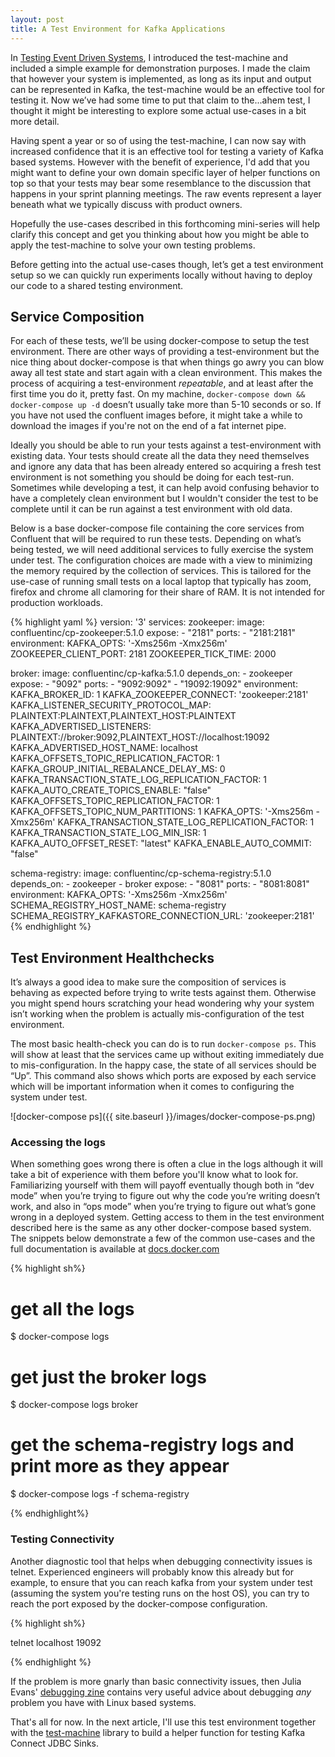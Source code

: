 ```yaml
---
layout: post
title: A Test Environment for Kafka Applications
---
```


In [Testing Event Driven Systems](https://www.confluent.io/blog/testing-event-driven-systems),
I introduced the test-machine and included a simple example for
demonstration purposes. I made the claim that however your system is
implemented, as long as its input and output can be represented in
Kafka, the test-machine would be an effective tool for testing it. Now
we’ve had some time to put that claim to the...ahem test, I thought
it might be interesting to explore some actual use-cases in a bit more
detail.

Having spent a year or so of using the test-machine, I can now say
with increased confidence that it is an effective tool for
testing a variety of Kafka based systems. However with the benefit of
experience, I'd add that you might want to define your own domain
specific layer of helper functions on top so that your tests may bear
some resemblance to the discussion that happens in your sprint
planning meetings. The raw events represent a layer beneath what we
typically discuss with product owners.

Hopefully the use-cases described in this forthcoming mini-series
will help clarify this concept and get you thinking about
how you might be able to apply the test-machine to solve your own
testing problems.

Before getting into the actual use-cases though, let’s get a test environment
setup so we can quickly run experiments locally without having to deploy
our code to a shared testing environment.

## Service Composition

For each of these tests, we’ll be using docker-compose to setup the
test environment. There are other ways of providing a test-environment
but the nice thing about docker-compose is that when things go awry
you can blow away all test state and start again with a clean
environment. This makes the process of acquiring a test-environment
*repeatable*, and at least after the first time you do it, pretty
fast. On my machine, `docker-compose down && docker-compose up -d`
doesn’t usually take more than 5-10 seconds or so. If you have not
used the confluent images before, it might take a while to download
the images if you're not on the end of a fat internet pipe.

Ideally you should be able to run your tests against a
test-environment with existing data. Your tests should create all the
data they need themselves and ignore any data that has been already
entered so acquiring a fresh test environment is not something you
should be doing for each test-run. Sometimes while developing a test,
it can help avoid confusing behavior to have a completely clean environment
but I wouldn't consider the test to be complete until it can be run
against a test environment with old data.

Below is a base docker-compose file containing the core services from
Confluent that will be required to run these tests. Depending on what’s being
tested, we will need additional services to fully exercise the system
under test. The configuration choices are made with a view to minimizing
the memory required by the collection of services. This is tailored
for the use-case of running small tests on a local laptop that
typically has zoom, firefox and chrome all clamoring for their share
of RAM. It is not intended for production workloads.

{% highlight yaml %}
version: '3'
services:
  zookeeper:
    image: confluentinc/cp-zookeeper:5.1.0
    expose:
      - "2181"
    ports:
      - "2181:2181"
    environment:
      KAFKA_OPTS: '-Xms256m -Xmx256m'
      ZOOKEEPER_CLIENT_PORT: 2181
      ZOOKEEPER_TICK_TIME: 2000

  broker:
    image: confluentinc/cp-kafka:5.1.0
    depends_on:
      - zookeeper
    expose:
      - "9092"
    ports:
      - "9092:9092"
      - "19092:19092"
    environment:
      KAFKA_BROKER_ID: 1
      KAFKA_ZOOKEEPER_CONNECT: 'zookeeper:2181'
      KAFKA_LISTENER_SECURITY_PROTOCOL_MAP: PLAINTEXT:PLAINTEXT,PLAINTEXT_HOST:PLAINTEXT
      KAFKA_ADVERTISED_LISTENERS: PLAINTEXT://broker:9092,PLAINTEXT_HOST://localhost:19092
      KAFKA_ADVERTISED_HOST_NAME: localhost
      KAFKA_OFFSETS_TOPIC_REPLICATION_FACTOR: 1
      KAFKA_GROUP_INITIAL_REBALANCE_DELAY_MS: 0
      KAFKA_TRANSACTION_STATE_LOG_REPLICATION_FACTOR: 1
      KAFKA_AUTO_CREATE_TOPICS_ENABLE: "false"
      KAFKA_OFFSETS_TOPIC_REPLICATION_FACTOR: 1
      KAFKA_OFFSETS_TOPIC_NUM_PARTITIONS: 1
      KAFKA_OPTS: '-Xms256m -Xmx256m'
      KAFKA_TRANSACTION_STATE_LOG_REPLICATION_FACTOR: 1
      KAFKA_TRANSACTION_STATE_LOG_MIN_ISR: 1
      KAFKA_AUTO_OFFSET_RESET: "latest"
      KAFKA_ENABLE_AUTO_COMMIT: "false"

  schema-registry:
    image: confluentinc/cp-schema-registry:5.1.0
    depends_on:
      - zookeeper
      - broker
    expose:
      - "8081"
    ports:
      - "8081:8081"
    environment:
      KAFKA_OPTS: '-Xms256m -Xmx256m'
      SCHEMA_REGISTRY_HOST_NAME: schema-registry
      SCHEMA_REGISTRY_KAFKASTORE_CONNECTION_URL: 'zookeeper:2181'
{% endhighlight %}

## Test Environment Healthchecks

It’s always a good idea to make sure the composition of services is
behaving as expected before trying to write tests against
them. Otherwise you might spend hours scratching your head wondering
why your system isn’t working when the problem is actually
mis-configuration of the test environment.

The most basic health-check you can do is to run `docker-compose ps`. This
will show at least that the services came up without exiting
immediately due to mis-configuration. In the happy case, the state of
all services should be “Up”. This command also shows which ports are
exposed by each service which will be important information when it comes
to configuring the system under test.

![docker-compose ps]({{ site.baseurl }}/images/docker-compose-ps.png)

### Accessing the logs

When something goes wrong there is often a clue in the logs although it
will take a bit of experience with them before you'll know what to look
for. Familiarizing yourself with them will payoff eventually though
both in “dev mode” when you’re trying to figure out why the code you’re
writing doesn’t work, and also in “ops mode” when you’re trying to
figure out what’s gone wrong in a deployed system. Getting access to
them in the test environment described here is the same as any other
docker-compose based system. The snippets below demonstrate a few of
the common use-cases and the full documentation is available
at [docs.docker.com](https://docs.docker.com/compose/reference/logs/)

{% highlight sh%}

# get all the logs
$ docker-compose logs

# get just the broker logs
$ docker-compose logs broker

# get the schema-registry logs and print more as they appear
$ docker-compose logs -f schema-registry

{% endhighlight%}

### Testing Connectivity

Another diagnostic tool that helps when debugging connectivity
issues is telnet. Experienced engineers will probably know this already
but for example, to ensure that you can reach kafka from your system under
test (assuming the system you're testing runs on the host OS), you can try
to reach the port exposed by the docker-compose configuration.

{% highlight sh%}

telnet localhost 19092

{% endhighlight %}

If the problem is more gnarly than basic connectivity issues, then Julia Evans'
[debugging zine](https://jvns.ca/debugging-zine.pdf) contains very useful advice
about debugging *any* problem you have with Linux based systems.

That's all for now. In the next article, I'll use this test environment
together with the [test-machine](https://github.com/FundingCircle/jackdaw/blob/master/doc/test-machine.md)
library to build a helper function for testing Kafka Connect JDBC Sinks.
